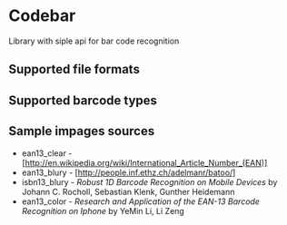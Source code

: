 # Codebar

Library with siple api for bar code recognition

## Supported file formats

## Supported barcode types

## Sample impages sources

 * ean13_clear - [http://en.wikipedia.org/wiki/International_Article_Number_(EAN)]
 * ean13_blury - [http://people.inf.ethz.ch/adelmanr/batoo/]
 * isbn13_blury - _Robust 1D Barcode Recognition on Mobile Devices_ by Johann C. Rocholl, Sebastian Klenk, Gunther Heidemann
 * ean13_color - _Research and Application of the EAN-13 Barcode Recognition on Iphone_ by YeMin Li, Li Zeng
